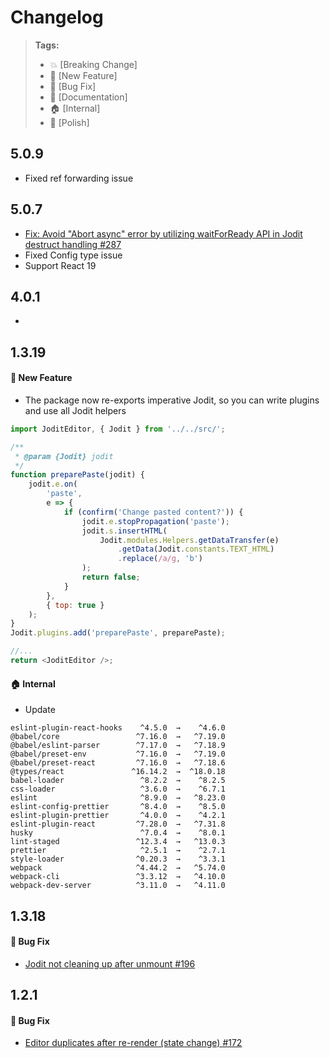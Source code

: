 # Changelog

> **Tags:**
>
> -   :boom: [Breaking Change]
> -   :rocket: [New Feature]
> -   :bug: [Bug Fix]
> -   :memo: [Documentation]
> -   :house: [Internal]
> -   :nail_care: [Polish]

## 5.0.9

- Fixed ref forwarding issue

## 5.0.7

- [Fix: Avoid "Abort async" error by utilizing waitForReady API in Jodit destruct handling #287](https://github.com/jodit/jodit-react/pull/287)
- Fixed Config type issue
- Support React 19


## 4.0.1

-

## 1.3.19

#### :rocket: New Feature

-   The package now re-exports imperative Jodit, so you can write plugins and use all Jodit helpers

```js
import JoditEditor, { Jodit } from '../../src/';

/**
 * @param {Jodit} jodit
 */
function preparePaste(jodit) {
	jodit.e.on(
		'paste',
		e => {
			if (confirm('Change pasted content?')) {
				jodit.e.stopPropagation('paste');
				jodit.s.insertHTML(
					Jodit.modules.Helpers.getDataTransfer(e)
						.getData(Jodit.constants.TEXT_HTML)
						.replace(/a/g, 'b')
				);
				return false;
			}
		},
		{ top: true }
	);
}
Jodit.plugins.add('preparePaste', preparePaste);

//...
return <JoditEditor />;
```

#### :house: Internal

-   Update

```
eslint-plugin-react-hooks    ^4.5.0  →    ^4.6.0
@babel/core                 ^7.16.0  →   ^7.19.0
@babel/eslint-parser        ^7.17.0  →   ^7.18.9
@babel/preset-env           ^7.16.0  →   ^7.19.0
@babel/preset-react         ^7.16.0  →   ^7.18.6
@types/react               ^16.14.2  →  ^18.0.18
babel-loader                 ^8.2.2  →    ^8.2.5
css-loader                   ^3.6.0  →    ^6.7.1
eslint                       ^8.9.0  →   ^8.23.0
eslint-config-prettier       ^8.4.0  →    ^8.5.0
eslint-plugin-prettier       ^4.0.0  →    ^4.2.1
eslint-plugin-react         ^7.28.0  →   ^7.31.8
husky                        ^7.0.4  →    ^8.0.1
lint-staged                 ^12.3.4  →   ^13.0.3
prettier                     ^2.5.1  →    ^2.7.1
style-loader                ^0.20.3  →    ^3.3.1
webpack                     ^4.44.2  →   ^5.74.0
webpack-cli                 ^3.3.12  →   ^4.10.0
webpack-dev-server          ^3.11.0  →   ^4.11.0
```

## 1.3.18

#### :bug: Bug Fix

-   [Jodit not cleaning up after unmount #196](https://github.com/jodit/jodit-react/issues/196)

## 1.2.1

#### :bug: Bug Fix

-   [Editor duplicates after re-render (state change) #172](https://github.com/jodit/jodit-react/issues/172)
